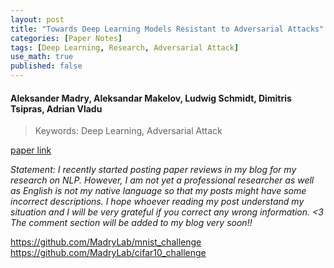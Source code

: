 ```yaml
---
layout: post
title: "Towards Deep Learning Models Resistant to Adversarial Attacks"
categories: [Paper Notes]
tags: [Deep Learning, Research, Adversarial Attack]
use_math: true
published: false
---
```

#### Aleksander Madry, Aleksandar Makelov, Ludwig Schmidt, Dimitris Tsipras, Adrian Vladu
>Keywords: Deep Learning, Adversarial Attack

[paper link](https://arxiv.org/pdf/1706.06083.pdf)

_Statement: I recently started posting paper reviews in my blog for my research on NLP. 
However, I am not yet a professional researcher as well as English is not my native language so that my posts might have some incorrect descriptions.
I hope whoever reading my post understand my situation and I will be very grateful if you correct any wrong information. <3
The comment section will be added to my blog very soon!!_

<!--
_In this post, I only describe general concepts of this paper. Theoretical contents is introduced in [this post](http://jaeinkr.github.io/paper%20notes/2021/02/20/paper_complex2.html)._
-->



https://github.com/MadryLab/mnist_challenge
https://github.com/MadryLab/cifar10_challenge
